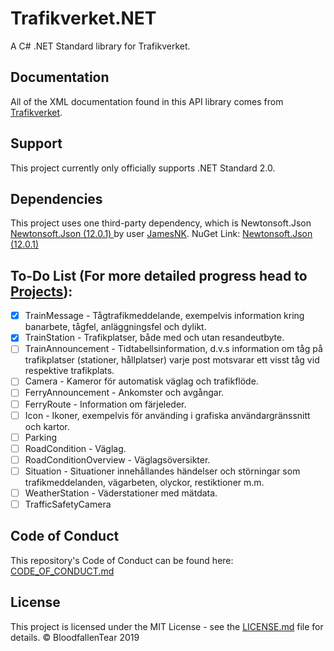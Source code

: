 # Trafikverket.NET
A C# .NET Standard library for Trafikverket.

## Documentation
All of the XML documentation found in this API library comes from [Trafikverket](https://api.trafikinfo.trafikverket.se/API/Model).

## Support
This project currently only officially supports .NET Standard 2.0.

## Dependencies
This project uses one third-party dependency, which is Newtonsoft.Json [Newtonsoft.Json (12.0.1) ](https://www.newtonsoft.com/) by user [JamesNK](https://github.com/JamesNK). NuGet Link: [Newtonsoft.Json (12.0.1)](https://www.nuget.org/packages/Newtonsoft.Json/12.0.1/)

## To-Do List (For more detailed progress head to [Projects](https://github.com/BloodfallenTear/Trafikverket.NET/projects/1)):
- [x] TrainMessage - Tågtrafikmeddelande, exempelvis information kring banarbete, tågfel, anläggningsfel och dylikt.
- [x] TrainStation - Trafikplatser, både med och utan resandeutbyte.
- [ ] TrainAnnouncement - Tidtabellsinformation, d.v.s information om tåg på trafikplatser (stationer, hållplatser) varje post motsvarar ett visst tåg vid respektive trafikplats.
- [ ] Camera - Kameror för automatisk väglag och trafikflöde.
- [ ] FerryAnnouncement - Ankomster och avgångar.
- [ ] FerryRoute - Information om färjeleder.
- [ ] Icon - Ikoner, exempelvis för använding i grafiska användargränssnitt och kartor.
- [ ] Parking 
- [ ] RoadCondition - Väglag.
- [ ] RoadConditionOverview - Väglagsöversikter.
- [ ] Situation - Situationer innehållandes händelser och störningar som trafikmeddelanden, vägarbeten, olyckor, restiktioner m.m.
- [ ] WeatherStation - Väderstationer med mätdata.
- [ ] TrafficSafetyCamera

## Code of Conduct
This repository's Code of Conduct can be found here: [CODE_OF_CONDUCT.md](CODE_OF_CONDUCT.md)

## License
This project is licensed under the MIT License - see the [LICENSE.md](LICENSE.md) file for details. © BloodfallenTear 2019

